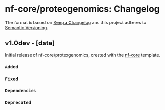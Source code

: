 # nf-core/proteogenomics: Changelog

The format is based on [Keep a Changelog](https://keepachangelog.com/en/1.0.0/)
and this project adheres to [Semantic Versioning](https://semver.org/spec/v2.0.0.html).

## v1.0dev - [date]

Initial release of nf-core/proteogenomics, created with the [nf-core](https://nf-co.re/) template.

### `Added`

### `Fixed`

### `Dependencies`

### `Deprecated`
